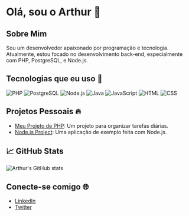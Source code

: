 # Olá, sou o Arthur 👋

## Sobre Mim

Sou um desenvolvedor apaixonado por programação e tecnologia. Atualmente, estou focado no desenvolvimento back-end, especialmente com PHP, PostgreSQL, e Node.js.

## Tecnologias que eu uso 🚀

![PHP](https://img.shields.io/badge/PHP-007BFF?style=for-the-badge&logo=php&logoColor=white)
![PostgreSQL](https://img.shields.io/badge/PostgreSQL-336791?style=for-the-badge&logo=postgresql&logoColor=white)
![Node.js](https://img.shields.io/badge/Node.js-339933?style=for-the-badge&logo=node.js&logoColor=white)
![Java](https://img.shields.io/badge/Java-FF0000?style=for-the-badge&logo=java&logoColor=white)
![JavaScript](https://img.shields.io/badge/JavaScript-F7DF1E?style=for-the-badge&logo=javascript&logoColor=black)
![HTML](https://img.shields.io/badge/HTML-FF0000?style=for-the-badge&logo=html5&logoColor=white)
![CSS](https://img.shields.io/badge/CSS-1572B6?style=for-the-badge&logo=css3&logoColor=white)

## Projetos Pessoais 🔥

- [Meu Projeto de PHP](https://github.com/ArtJord/phpDiariamente): Um projeto para organizar tarefas diárias.
- [Node.js Project](https://github.com/ArtJord/NodeJsProject): Uma aplicação de exemplo feita com Node.js.

## 📈 GitHub Stats

![Arthur's GitHub stats](https://github-readme-stats.vercel.app/api?username=ArtJord&show_icons=true&count_private=true&hide_title=true&hide=prs&theme=radical)

## Conecte-se comigo 🌐

- [LinkedIn](https://www.linkedin.com/in/arthur-link)
- [Twitter](https://twitter.com/arthur)
